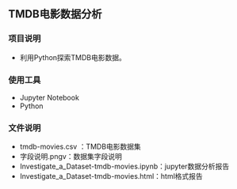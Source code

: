 
##  TMDB电影数据分析

### 项目说明
*
    利用Python探索TMDB电影数据。

### 使用工具
*
    Jupyter Notebook
*
    Python

### 文件说明
*
    tmdb-movies.csv ：TMDB电影数据集
*
    字段说明.pngv：数据集字段说明
*
    Investigate_a_Dataset-tmdb-movies.ipynb：jupyter数据分析报告
*
    Investigate_a_Dataset-tmdb-movies.html：html格式报告
